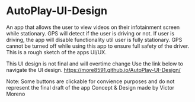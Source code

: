 # AutoPlay-UI-Design
An app that allows the user to view videos on their infotainment screen while stationary. GPS will detect if the user is driving or not. If user is driving, the app will disable functionality util user is fully stationary. GPS cannot be turned off while using this app to ensure full safety of the driver. This is a rough sketch of the apps UI/UX.

This UI design is not final and will overtime change
Use the link below to navigate the UI design.
https://more8591.github.io/AutoPlay-UI-Design/

Note: Some buttons are clickable for convience purposes and do not represent the final draft of the app
Concept & Design made by Victor Moreno
